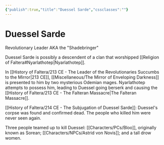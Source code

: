 ```yaml
---
{"publish":true,"title":"Duessel Sarde","cssclasses":""}
---
```




# Duessel Sarde

Revolutionary Leader AKA the "Shadebringer"

Duessel Sarde is possibly a descendent of a clan that worshipped [[Religion of Faltera#Nyarlathotep\|Nyarlathotep]].

In [[History of Faltera/213 CE - The Leader of the Revolutionaries Succumbs to the Mirror\|213 CE]], [[Miscellaneous/The Mirror of Enveloping Darkness]] is presented to him by two mysterious Odemian mages. Nyarlathotep attempts to possess him, leading to Duessel going berserk and causing the [[History of Faltera/213 CE - The Falteran Massacre\|The Falteran Massacre]].

[[History of Faltera/214 CE - The Subjugation of Duessel Sarde]]: Duessel's corpse was found and confirmed dead. The people who killed him were never seen again.

Three people teamed up to kill Duessel: [[Characters/PCs/Bloo]], originally known as Sorean; [[Characters/NPCs/Astrid von Novis]]; and a tall drow women.
